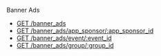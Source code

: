 Banner Ads

* [GET /banner_ads](/Evanta/EvantaAccessAPI/wiki/GET-&%2347;banner_ads)               
* [GET /banner_ads/app_sponsor/:app_sponsor_id]()
* [GET /banner_ads/event/:event_id]()
* [GET /banner_ads/group/:group_id]()